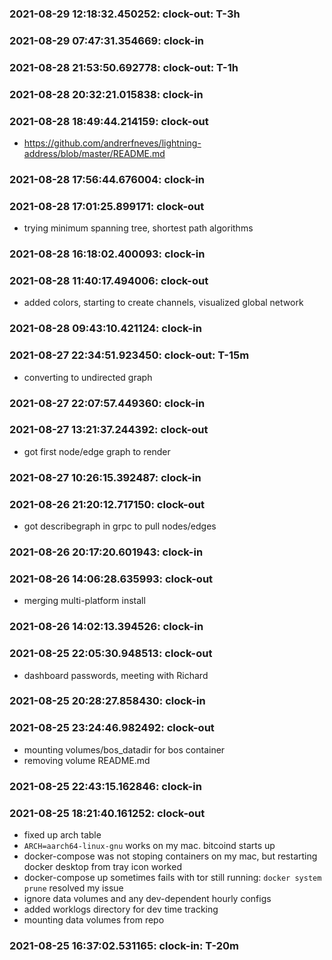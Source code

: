 ### 2021-08-29 12:18:32.450252: clock-out: T-3h 


### 2021-08-29 07:47:31.354669: clock-in

### 2021-08-28 21:53:50.692778: clock-out: T-1h 


### 2021-08-28 20:32:21.015838: clock-in

### 2021-08-28 18:49:44.214159: clock-out

* https://github.com/andrerfneves/lightning-address/blob/master/README.md

### 2021-08-28 17:56:44.676004: clock-in

### 2021-08-28 17:01:25.899171: clock-out

* trying minimum spanning tree, shortest path algorithms

### 2021-08-28 16:18:02.400093: clock-in

### 2021-08-28 11:40:17.494006: clock-out

* added colors, starting to create channels, visualized global network

### 2021-08-28 09:43:10.421124: clock-in

### 2021-08-27 22:34:51.923450: clock-out: T-15m 

* converting to undirected graph

### 2021-08-27 22:07:57.449360: clock-in

### 2021-08-27 13:21:37.244392: clock-out

* got first node/edge graph to render

### 2021-08-27 10:26:15.392487: clock-in

### 2021-08-26 21:20:12.717150: clock-out

* got describegraph in grpc to pull nodes/edges

### 2021-08-26 20:17:20.601943: clock-in

### 2021-08-26 14:06:28.635993: clock-out

* merging multi-platform install


### 2021-08-26 14:02:13.394526: clock-in

### 2021-08-25 22:05:30.948513: clock-out

* dashboard passwords, meeting with Richard

### 2021-08-25 20:28:27.858430: clock-in

### 2021-08-25 23:24:46.982492: clock-out

* mounting volumes/bos_datadir for bos container
* removing volume README.md

### 2021-08-25 22:43:15.162846: clock-in


### 2021-08-25 18:21:40.161252: clock-out

* fixed up arch table
* `ARCH=aarch64-linux-gnu` works on my mac. bitcoind starts up
* docker-compose was not stoping containers on my mac, but restarting docker desktop from tray icon worked
* docker-compose up sometimes fails with tor still running: `docker system prune` resolved my issue
* ignore data volumes and any dev-dependent hourly configs
* added worklogs directory for dev time tracking
* mounting data volumes from repo

### 2021-08-25 16:37:02.531165: clock-in: T-20m 

